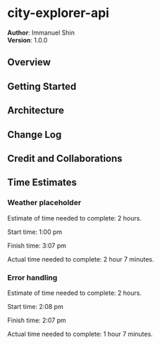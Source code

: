 # city-explorer-api

**Author**: Immanuel Shin  
**Version**: 1.0.0

## Overview
<!-- Provide a high level overview of what this application is and why you are building it, beyond the fact that it's an assignment for this class. (i.e. What's your problem domain?) -->

## Getting Started
<!-- What are the steps that a user must take in order to build this app on their own machine and get it running? -->

## Architecture
<!-- Provide a detailed description of the application design. What technologies (languages, libraries, etc) you're using, and any other relevant design information. -->

## Change Log
<!-- Use this area to document the iterative changes made to your application as each feature is successfully implemented. Use time stamps. Here's an example:

01-01-2001 4:59pm - Application now has a fully-functional express server, with a GET route for the location resource. -->

## Credit and Collaborations
<!-- Give credit (and a link) to other people or resources that helped you build this application. -->

## Time Estimates

### Weather placeholder

Estimate of time needed to complete: 2 hours.

Start time: 1:00 pm

Finish time: 3:07 pm

Actual time needed to complete: 2 hour 7 minutes.

### Error handling

Estimate of time needed to complete: 2 hours.

Start time: 2:08 pm

Finish time: 2:07 pm

Actual time needed to complete: 1 hour 7 minutes.